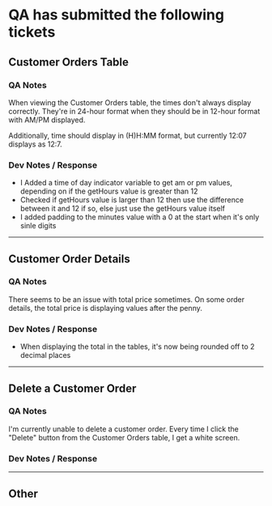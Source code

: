 # QA has submitted the following tickets


## Customer Orders Table
### QA Notes
When viewing the Customer Orders table, the times don't always display correctly. They're in 24-hour format when they should be in 12-hour format with AM/PM displayed.

Additionally, time should display in (H)H:MM format, but currently 12:07 displays as 12:7.

### Dev Notes / Response
- I Added a time of day indicator variable to get am or pm values, depending on if the getHours value is greater than 12
- Checked if getHours value is larger than 12 then use the difference between it and 12 if so, else just use the getHours value itself
- I added padding to the minutes value with a 0 at the start when it's only sinle digits

---


## Customer Order Details
### QA Notes
There seems to be an issue with total price sometimes. On some order details, the total price is displaying values after the penny.

### Dev Notes / Response
- When displaying the total in the tables, it's now being rounded off to 2 decimal places

---


## Delete a Customer Order
### QA Notes
I'm currently unable to delete a customer order. Every time I click the "Delete" button from the Customer Orders table, I get a white screen.

### Dev Notes / Response


---


## Other